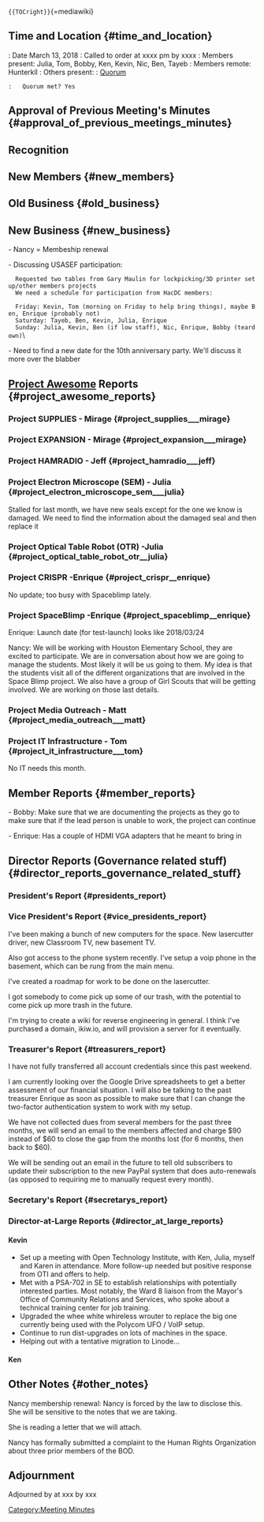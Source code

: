 `{{TOCright}}`{=mediawiki}

## Time and Location {#time_and_location}

:   Date March 13, 2018
:   Called to order at xxxx pm by xxxx
:   Members present: Julia, Tom, Bobby, Ken, Kevin, Nic, Ben, Tayeb
:   Members remote: Hunterkll
:   Others present:
:   [Quorum](Quorum)

    :   Quorum met? Yes

## Approval of Previous Meeting's Minutes {#approval_of_previous_meetings_minutes}

## Recognition

## New Members {#new_members}

## Old Business {#old_business}

## New Business {#new_business}

\- Nancy = Membeship renewal

\- Discussing USASEF participation:

`  Requested two tables from Gary Maulin for lockpicking/3D printer setup/other members projects`\
`  We need a schedule for participation from HacDC members:`\
`  `\
`  Friday: Kevin, Tom (morning on Friday to help bring things), maybe Ben, Enrique (probably not)`\
`  Saturday: Tayeb, Ben, Kevin, Julia, Enrique`\
`  Sunday: Julia, Kevin, Ben (if low staff), Nic, Enrique, Bobby (teardown)`\

\- Need to find a new date for the 10th anniversary party. We'll discuss
it more over the blabber

## [Project Awesome](:Category:Project_Awesome) Reports {#project_awesome_reports}

### Project SUPPLIES - Mirage {#project_supplies___mirage}

### Project EXPANSION - Mirage {#project_expansion___mirage}

### Project HAMRADIO - Jeff {#project_hamradio___jeff}

### Project Electron Microscope (SEM) - Julia {#project_electron_microscope_sem___julia}

Stalled for last month, we have new seals except for the one we know is
damaged. We need to find the information about the damaged seal and then
replace it

### Project Optical Table Robot (OTR) -Julia {#project_optical_table_robot_otr__julia}

### Project CRISPR -Enrique {#project_crispr__enrique}

No update; too busy with Spaceblimp lately.

### Project SpaceBlimp -Enrique {#project_spaceblimp__enrique}

Enrique: Launch date (for test-launch) looks like 2018/03/24

Nancy: We will be working with Houston Elementary School, they are
excited to participate. We are in conversation about how we are going to
manage the students. Most likely it will be us going to them. My idea is
that the students visit all of the different organizations that are
involved in the Space Blimp project. We also have a group of Girl Scouts
that will be getting involved. We are working on those last details.

### Project Media Outreach - Matt {#project_media_outreach___matt}

### Project IT Infrastructure - Tom {#project_it_infrastructure___tom}

No IT needs this month.

## Member Reports {#member_reports}

\- Bobby: Make sure that we are documenting the projects as they go to
make sure that if the lead person is unable to work, the project can
continue

\- Enrique: Has a couple of HDMI VGA adapters that he meant to bring in

## Director Reports (Governance related stuff) {#director_reports_governance_related_stuff}

### President's Report {#presidents_report}

### Vice President's Report {#vice_presidents_report}

I've been making a bunch of new computers for the space. New lasercutter
driver, new Classroom TV, new basement TV.

Also got access to the phone system recently. I've setup a voip phone in
the basement, which can be rung from the main menu.

I've created a roadmap for work to be done on the lasercutter.

I got somebody to come pick up some of our trash, with the potential to
come pick up more trash in the future.

I'm trying to create a wiki for reverse engineering in general. I think
I've purchased a domain, ikiw.io, and will provision a server for it
eventually.

### Treasurer's Report {#treasurers_report}

I have not fully transferred all account credentials since this past
weekend.

I am currently looking over the Google Drive spreadsheets to get a
better assessment of our financial situation. I will also be talking to
the past treasurer Enrique as soon as possible to make sure that I can
change the two-factor authentication system to work with my setup.

We have not collected dues from several members for the past three
months, we will send an email to the members affected and charge \$90
instead of \$60 to close the gap from the months lost (for 6 months,
then back to \$60).

We will be sending out an email in the future to tell old subscribers to
update their subscription to the new PayPal system that does
auto-renewals (as opposed to requiring me to manually request every
month).

### Secretary's Report {#secretarys_report}

### Director-at-Large Reports {#director_at_large_reports}

#### Kevin

-   Set up a meeting with Open Technology Institute, with Ken, Julia,
    myself and Karen in attendance. More follow-up needed but positive
    response from OTI and offers to help.
-   Met with a PSA-702 in SE to establish relationships with potentially
    interested parties. Most notably, the Ward 8 liaison from the
    Mayor's Office of Community Relations and Services, who spoke about
    a technical training center for job training.
-   Upgraded the whee white whireless wrouter to replace the big one
    currently being used with the Polycom UFO / VoIP setup.
-   Continue to run dist-upgrades on lots of machines in the space.
-   Helping out with a tentative migration to Linode...

#### Ken

## Other Notes {#other_notes}

Nancy membership renewal: Nancy is forced by the law to disclose this.
She will be sensitive to the notes that we are taking.

She is reading a letter that we will attach.

Nancy has formally submitted a complaint to the Human Rights
Organization about three prior members of the BOD.

## Adjournment

Adjourned by at xxx by xxx

[Category:Meeting Minutes](Category:Meeting_Minutes)
